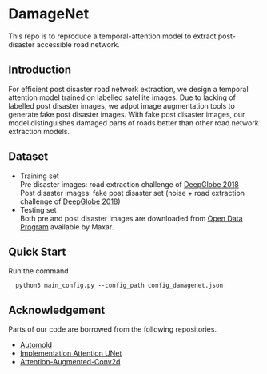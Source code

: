 # DamageNet
This repo is to reproduce a temporal-attention model to extract post-disaster accessible road network.

## Introduction
For efficient post disaster road network extraction, we design a temporal attention model trained on labelled satellite images. Due to lacking of labelled post disaster images, we adpot image augmentation tools to generate fake post disaster images. With fake post disaster images, our model distinguishes damaged parts of roads better than other road network extraction models.

## Dataset
- Training set<br>
  Pre disaster images: road extraction challenge of [DeepGlobe 2018](https://arxiv.org/pdf/1805.06561.pdf)<br>
  Post disaster images: fake post disaster set (noise + road extraction challenge of [DeepGlobe 2018](https://arxiv.org/pdf/1805.06561.pdf))<br>
- Testing set<br>
  Both pre and post disaster images are downloaded from [Open Data Program](https://www.maxar.com/open-data) available by Maxar.

## Quick Start
Run the command<br>
```
  python3 main_config.py --config_path config_damagenet.json
```

## Acknowledgement
Parts of our code are borrowed from the following repositories.
- [Automold](https://github.com/UjjwalSaxena/Automold--Road-Augmentation-Library)
- [Implementation Attention UNet](https://github.com/LeeJunHyun/Image_Segmentation)
- [Attention-Augmented-Conv2d](https://github.com/leaderj1001/Attention-Augmented-Conv2d)
